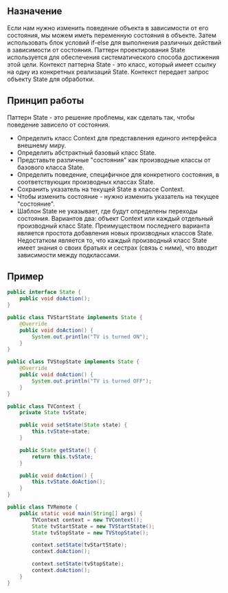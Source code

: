 ## Назначение

Если нам нужно изменить поведение объекта в зависимости от его состояния, мы можем иметь переменную состояния в объекте. Затем использовать блок условий if-else для выполнения различных действий в зависимости от состояния. Паттерн проектирования State используется для обеспечения систематического способа достижения этой цели. Контекст паттерна State - это класс, который имеет ссылку на одну из конкретных реализаций State. Контекст передает запрос объекту State для обработки.

## Принцип работы

Паттерн State - это решение проблемы, как сделать так, чтобы поведение зависело от состояния.

- Определить класс Context для представления единого интерфейса внешнему миру.
- Определить абстрактный базовый класс State.
- Представьте различные "состояния" как производные классы от базового класса State.
- Определить поведение, специфичное для конкретного состояния, в соответствующих производных классах State.
- Сохранить указатель на текущей State в классе Context.
- Чтобы изменить состояние - нужно изменить указатель на текущее "состояние".
- Шаблон State не указывает, где будут определены переходы состояния.
  Вариантов два: объект Context или каждый отдельный производный класс State. Преимуществом последнего варианта является простота добавления новых производных классов State. Недостатком является то, что каждый производный класс State имеет знания о своих братьях и сестрах (связь с ними), что вводит зависимости между подклассами.

## Пример

```java
public interface State {
	public void doAction();
}

public class TVStartState implements State {
	@Override
	public void doAction() {
		System.out.println("TV is turned ON");
	}
}

public class TVStopState implements State {
	@Override
	public void doAction() {
		System.out.println("TV is turned OFF");
	}
}

public class TVContext {
	private State tvState;

	public void setState(State state) {
		this.tvState=state;
	}

	public State getState() {
		return this.tvState;
	}

	public void doAction() {
		this.tvState.doAction();
	}
}

public class TVRemote {
	public static void main(String[] args) {
		TVContext context = new TVContext();
		State tvStartState = new TVStartState();
		State tvStopState = new TVStopState();

		context.setState(tvStartState);
		context.doAction();

		context.setState(tvStopState);
		context.doAction();
	}
}
```
